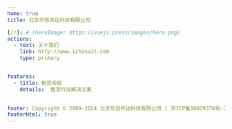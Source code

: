 ```yaml
---
home: true
title: 北京华信共达科技有限公司

[//]: # (heroImage: https://vuejs.press/images/hero.png)
actions:
  - text: 关于我们
    link: http://www.ichinait.com
    type: primary


features:
  - title: 租赁系统
    details:  租赁行业解决方案
   

footer: Copyright © 2009-2024 北京华信共达科技有限公司 | 京ICP备10029378号-7
footerHtml: true
---
```


[//]: # (This is the content of home page. Check [Home Page Docs][default-theme-home] for more details.)

[default-theme-home]: https://vuejs.press/reference/default-theme/frontmatter.html#home-page
